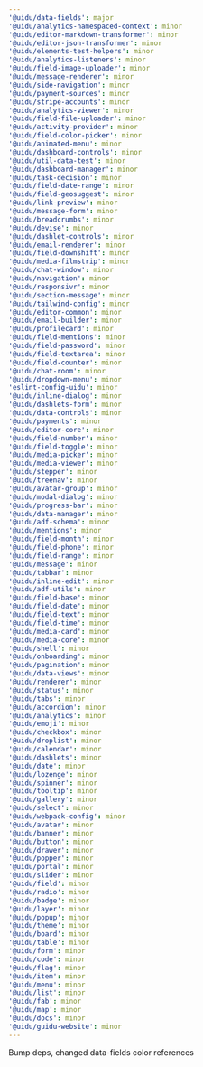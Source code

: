 ```yaml
---
'@uidu/data-fields': major
'@uidu/analytics-namespaced-context': minor
'@uidu/editor-markdown-transformer': minor
'@uidu/editor-json-transformer': minor
'@uidu/elements-test-helpers': minor
'@uidu/analytics-listeners': minor
'@uidu/field-image-uploader': minor
'@uidu/message-renderer': minor
'@uidu/side-navigation': minor
'@uidu/payment-sources': minor
'@uidu/stripe-accounts': minor
'@uidu/analytics-viewer': minor
'@uidu/field-file-uploader': minor
'@uidu/activity-provider': minor
'@uidu/field-color-picker': minor
'@uidu/animated-menu': minor
'@uidu/dashboard-controls': minor
'@uidu/util-data-test': minor
'@uidu/dashboard-manager': minor
'@uidu/task-decision': minor
'@uidu/field-date-range': minor
'@uidu/field-geosuggest': minor
'@uidu/link-preview': minor
'@uidu/message-form': minor
'@uidu/breadcrumbs': minor
'@uidu/devise': minor
'@uidu/dashlet-controls': minor
'@uidu/email-renderer': minor
'@uidu/field-downshift': minor
'@uidu/media-filmstrip': minor
'@uidu/chat-window': minor
'@uidu/navigation': minor
'@uidu/responsivr': minor
'@uidu/section-message': minor
'@uidu/tailwind-config': minor
'@uidu/editor-common': minor
'@uidu/email-builder': minor
'@uidu/profilecard': minor
'@uidu/field-mentions': minor
'@uidu/field-password': minor
'@uidu/field-textarea': minor
'@uidu/field-counter': minor
'@uidu/chat-room': minor
'@uidu/dropdown-menu': minor
'eslint-config-uidu': minor
'@uidu/inline-dialog': minor
'@uidu/dashlets-form': minor
'@uidu/data-controls': minor
'@uidu/payments': minor
'@uidu/editor-core': minor
'@uidu/field-number': minor
'@uidu/field-toggle': minor
'@uidu/media-picker': minor
'@uidu/media-viewer': minor
'@uidu/stepper': minor
'@uidu/treenav': minor
'@uidu/avatar-group': minor
'@uidu/modal-dialog': minor
'@uidu/progress-bar': minor
'@uidu/data-manager': minor
'@uidu/adf-schema': minor
'@uidu/mentions': minor
'@uidu/field-month': minor
'@uidu/field-phone': minor
'@uidu/field-range': minor
'@uidu/message': minor
'@uidu/tabbar': minor
'@uidu/inline-edit': minor
'@uidu/adf-utils': minor
'@uidu/field-base': minor
'@uidu/field-date': minor
'@uidu/field-text': minor
'@uidu/field-time': minor
'@uidu/media-card': minor
'@uidu/media-core': minor
'@uidu/shell': minor
'@uidu/onboarding': minor
'@uidu/pagination': minor
'@uidu/data-views': minor
'@uidu/renderer': minor
'@uidu/status': minor
'@uidu/tabs': minor
'@uidu/accordion': minor
'@uidu/analytics': minor
'@uidu/emoji': minor
'@uidu/checkbox': minor
'@uidu/droplist': minor
'@uidu/calendar': minor
'@uidu/dashlets': minor
'@uidu/date': minor
'@uidu/lozenge': minor
'@uidu/spinner': minor
'@uidu/tooltip': minor
'@uidu/gallery': minor
'@uidu/select': minor
'@uidu/webpack-config': minor
'@uidu/avatar': minor
'@uidu/banner': minor
'@uidu/button': minor
'@uidu/drawer': minor
'@uidu/popper': minor
'@uidu/portal': minor
'@uidu/slider': minor
'@uidu/field': minor
'@uidu/radio': minor
'@uidu/badge': minor
'@uidu/layer': minor
'@uidu/popup': minor
'@uidu/theme': minor
'@uidu/board': minor
'@uidu/table': minor
'@uidu/form': minor
'@uidu/code': minor
'@uidu/flag': minor
'@uidu/item': minor
'@uidu/menu': minor
'@uidu/list': minor
'@uidu/fab': minor
'@uidu/map': minor
'@uidu/docs': minor
'@uidu/guidu-website': minor
---
```


Bump deps, changed data-fields color references
